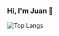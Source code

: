 ### Hi, I'm Juan 👋

![Top Langs](https://github-readme-stats.vercel.app/api/top-langs/?username=jrinaudo&theme=nord&hide=java)
<!--
**jrinaudo/jrinaudo** is a ✨ _special_ ✨ repository because its `README.md` (this file) appears on your GitHub profile.

Here are some ideas to get you started:

- 🔭 I’m currently working on ...
- 🌱 I’m currently learning ...
- 👯 I’m looking to collaborate on ...
- 🤔 I’m looking for help with ...
- 💬 Ask me about ...
- 📫 How to reach me: ...
- 😄 Pronouns: ...
- ⚡ Fun fact: ...
-->

